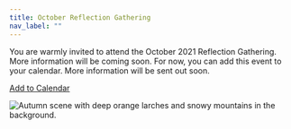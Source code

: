```yaml
---
title: October Reflection Gathering
nav_label: ""
---
```

You are warmly invited to attend the October 2021 Reflection Gathering. More information will be coming soon. For now, you can add this event to your calendar. More information will be sent out soon.

<a title="Add to Calendar" class="addeventatc" data-id="Rd9362043" href="https://www.addevent.com/event/Rd9362043" target="_blank" rel="nofollow">Add to Calendar</a>

![Autumn scene with deep orange larches and snowy mountains in the background.](/uploads/autumn-forest.png)